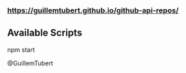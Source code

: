 ### https://guillemtubert.github.io/github-api-repos/

## Available Scripts

npm start

@GuillemTubert
